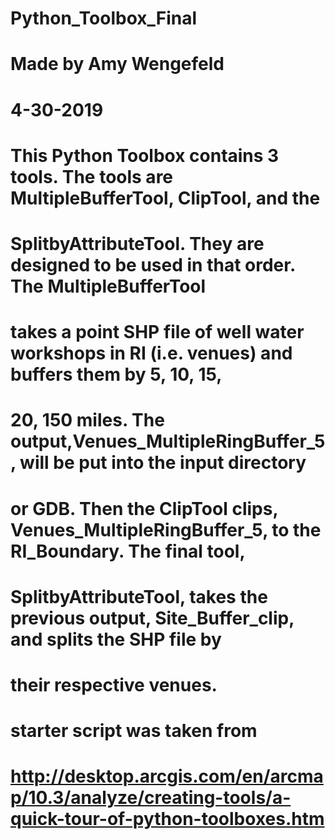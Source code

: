 # Python_Toolbox_Final

# Made by Amy Wengefeld

# 4-30-2019

# This Python Toolbox contains 3 tools. The tools are MultipleBufferTool, ClipTool, and the
# SplitbyAttributeTool. They are designed to be used in that order. The MultipleBufferTool
# takes a point SHP file of well water workshops in RI (i.e. venues) and buffers them by 5, 10, 15,
# 20, 150 miles. The output,Venues_MultipleRingBuffer_5, will be put into the input directory
# or GDB. Then the ClipTool clips, Venues_MultipleRingBuffer_5, to the RI_Boundary. The final tool,
# SplitbyAttributeTool, takes the previous output, Site_Buffer_clip, and splits the SHP file by
# their respective venues.

# starter script was taken from
# http://desktop.arcgis.com/en/arcmap/10.3/analyze/creating-tools/a-quick-tour-of-python-toolboxes.htm
